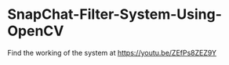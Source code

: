 # SnapChat-Filter-System-Using-OpenCV

Find the working of the system at https://youtu.be/ZEfPs8ZEZ9Y
